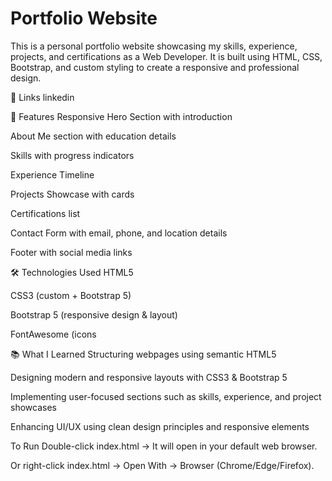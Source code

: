 # Portfolio Website
This is a personal portfolio website showcasing my skills, experience, projects, and certifications as a Web Developer. It is built using HTML, CSS, Bootstrap, and custom styling to create a responsive and professional design.

🔗 Links
linkedin

📌 Features
Responsive Hero Section with introduction

About Me section with education details

Skills with progress indicators

Experience Timeline

Projects Showcase with cards

Certifications list

Contact Form with email, phone, and location details

Footer with social media links

🛠️ Technologies Used
HTML5

CSS3 (custom + Bootstrap 5)

Bootstrap 5 (responsive design & layout)

FontAwesome (icons

📚 What I Learned
Structuring webpages using semantic HTML5

Designing modern and responsive layouts with CSS3 & Bootstrap 5

Implementing user-focused sections such as skills, experience, and project showcases

Enhancing UI/UX using clean design principles and responsive elements

To Run
Double-click index.html → It will open in your default web browser.

Or right-click index.html → Open With → Browser (Chrome/Edge/Firefox).
